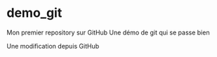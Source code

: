 # demo_git
Mon premier repository sur GitHub
Une démo de git qui se passe bien


Une modification depuis GitHub
